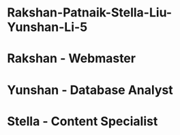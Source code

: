 # Rakshan-Patnaik-Stella-Liu-Yunshan-Li-5
# Rakshan - Webmaster
# Yunshan - Database Analyst
# Stella - Content Specialist
